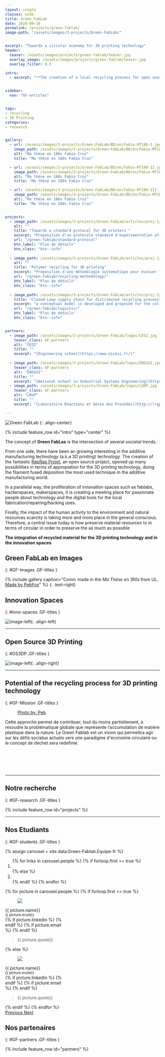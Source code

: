 ```yaml
---
layout: single
classes: wide
title: Green FabLab
date: 2018-09-10
permalink: /projects/green-fablab/
image-path: "/assets/images/3-projects/Green-FabLab/"


excerpt: "Towards a circular economy for 3D printing technology"
header:
  teaser: /assets/images/projects/green-fablab/teaser.jpg
  overlay_image: /assets/images/projects/green-fablab/teaser.jpg
  overlay_filter: 0.5

intro: 
  - excerpt: "**The creation of a local recycling process for open source 3D printing technology can open new opportunities for a circular economy**"


sidebar:
  nav: "GF-articles"  


tags:
- recycling
- 3D Printing
categories: 
- research


gallery:
  - url: /assets/images/3-projects/Green-FabLab/BD/en/Fabio-MT180-I.jpg
    image_path: /assets/images/3-projects/Green-FabLab/BD/en/Fabio-MT180-I.jpg
    alt: "Ma thèse en 180s Fabio Cruz"
    title: "Ma thèse en 180s Fabio Cruz"

  - url: /assets/images/3-projects/Green-FabLab/BD/en/Fabio-MT180-II.jpg
    image_path: /assets/images/3-projects/Green-FabLab/BD/en/Fabio-MT180-II.jpg
    alt: "Ma thèse en 180s Fabio Cruz"
    title: "Ma thèse en 180s Fabio Cruz"

  - url: /assets/images/3-projects/Green-FabLab/BD/en/Fabio-MT180-III.jpg
    image_path: /assets/images/3-projects/Green-FabLab/BD/en/Fabio-MT180-II.jpg
    alt: "Ma thèse en 180s Fabio Cruz"
    title: "Ma thèse en 180s Fabio Cruz"    


projects:
  - image_path: /assets/images/3-projects/Green-FabLab/articles/proj-1/thumb.png
    alt: ""
    title: "Towards a standard protocol for 3D printers "
    excerpt: "Proposition d'un protocole standard d'expérimentation afin de caractériser la précision dimensionnelle d'une imprimante 3D open source."
    url: "/green-fablab/standard-protocol"
    btn_label: "Plus de détails"
    btn_class: "btn--info"
  
  - image_path: /assets/images/3-projects/Green-FabLab/articles/proj-2/thumb.png
    alt: ""
    title: "Polymer recycling for 3D printing"
    excerpt: "Proposition d'une métodologie systematique pour évaluer la recyclabilité des thermoplastiques utilisés dans les imprimantes open source."
    url: "/green-fablab/recycling-methodology/"
    btn_label: "Plus de détails"
    btn_class: "btn--info"
  
  - image_path: /assets/images/3-projects/Green-FabLab/articles/proj-3/thumb.png
    title: "Closed-Loop supply chain for distributed recycling process"
    excerpt: "a conceptual model is developed and proposed for the collection process in a Closed Loop Supply Chain (CLSC) network of local and distributed plastic recycling."
    url: "/green-fablab/logistic/"
    btn_label: "Plus de détails"
    btn_class: "btn--info"


partners:
  - image_path: /assets/images/3-projects/Green-FabLab/logos/CESI.jpg
    teaser_class: GF-partners    
    alt: "CESI" 
    title: ""       
    excerpt: "[Engineering school](https://www.eicesi.fr/)"
    
  - image_path: /assets/images/3-projects/Green-FabLab/logos/ENSGSI.jpg
    teaser_class: GF-partners
    alt: "ENSGSI"
    title: ""        
    excerpt: "[National School in Industrial Systems Engineering](https://www.ensgsi.univ-lorraine.fr/)"
  - image_path: /assets/images/3-projects/Green-FabLab/logos/LGRP.jpg
    teaser_class: GF-partners
    alt: "LRGP"
    title: ""   
    excerpt: "[Laboratoire Réactions et Génie des Procédés](http://lrgp-nancy.cnrs.fr/)" 

---
```



![Green FabLab]({{site.baseurl|append:page.image-path|append:'Logo-GF.png'}})
{: .align-center}

{% include feature_row id="intro" type="center" %}


<!-- Intro -->
The concept of **Green FabLas** is the intersection of several societal trends. 
<!-- 3D Printing -->
From one side, there have been an growing interesting in the additive manufacturing technology (a.k.a 3D printing) technology.
The creation of the fantastic [RepRap Projet](https://reprap.org/), an open source project, opened up many possibilities in terms of appropiation for the 3D printing technology, doing the filament fused deposition the most used technique in the additive manufacturing world. 

<!-- Innovation Spaces -->
In a parallelal way, the proliferation of innovation spaces such as fablabs, hackerspaces, makerspaces, it is creating a meeting place for passionate people about technology and the digital tools for the local fabrication/repairing/hacking uses.

<!-- Conclusion -->
Finally, the impact of the human activity to the environment and natural resources scarcity is taking more and more place in the general conscious.
Therefore, a central issue today is how preserve material resources  to in terms of circular in order to preserve the as much as possible

**The integration of recycled material for the 3D printing technology and in the innovation spaces**



## Green FabLab en Images
{: #GF-Images .GF-titles } 

{% include gallery 
  caption="Comic made in the *Ma Thèse en 180s* from UL. [Made by PebFox](http://www.pebfox.com/blog/)" %} {: .text-right}



## Innovation Spaces
{: #inno-spaces .GF-titles } 


![image-left]({{site.baseurl|append:page.image-path|append:'LF2L.jpg'}}){: .align-left}


---


## Open Source 3D Printing
{: #OS3DP .GF-titles } 


![image-left]({{site.baseurl|append:page.image-path|append:'3DP.jpg'}}){: .align-right}



---

## Potential of the recycling process for 3D printing technology
{: #GF-Mission .GF-titles } 



<figure style="width: 200px" class="align-left">
  <img src="{{ site.baseurl | append:page.image-path | append:'Recycling.jpg'}}" alt="">
  <figcaption>
    <a href="http://www.pebfox.com/" target="_blank">Photo by: Peb</a>.
  </figcaption>
</figure> 


Cette approche permet de contribuer, tout du moins partiellement, à résoudre la problématique globale que représente l’accumulation de matière plastique dans la nature. 
Le Green Fablab est un vision qui permettra agir sur les défis sociatux actuels vers une paradigme d'economie circulaire ou le concept de déchet sera redefinie.


<br>
<br>
<br>
<br>




---

## Notre recherche
{: #GF-research .GF-titles } 


<div id="GF-projects">
  {% include feature_row id="projects" %}
</div>





---



## Nos Etudiants
{: #GF-students .GF-titles } 

{% assign carousel = site.data.Green-Fablab.Equipe-fr %}

<!-- assign carousel = page.carousel %} -->

<div id = "{{ carousel.id }}" class="carousel slide" data-ride="carousel" data-interval="20000">
  
  <ol class="carousel-indicators">   
   {% for links in carousel.people %}
     {% if forloop.first == true %}
      <li data-target = "#{{ carousel.id }}" data-slide-to="0" class="active">
      </li>
     {% else %}
      <li data-target="#{{ carousel.id }}" data-slide-to="{{ forloop.index0 }}"></li>
     {% endif %}
   {% endfor %}
   </ol>

  <div class="carousel-inner">
    {% for picture in carousel.people %}
      {% if forloop.first == true %}
        <div class="carousel-item active">           
          <div class="container-staff-GF">
            <div style="width: 200px" class="staff">
              <figure>
                <img src="{{ site.baseurl | append: carousel.image-path | append: picture.avatar }}" alt=" ">
              </figure>
              <figcaption>
                <p>{{ picture.name}} <br>
                  <small>{{ picture.ecole}}</small> <br>
                    {% if picture.linkedin %}
                      <a href="{{ picture.linkedin }}">
                        <i class="fab fa-linkedin"></i>
                      </a>
                    {% endif %}
                    {% if picture.email %}
                      <a href="mailto:{{ picture.email }}">
                        <i class="fas fa-envelope-square"></i>
                      </a>
                    {% endif %}</p>
              </figcaption>
            </div>
            <blockquote>
              <p>{{ picture.quote}} </p>        
            </blockquote>          
          </div>
        </div>        
      {% else %}
        <div class="carousel-item">
          <div class="container-staff-GF">
            <div style="width: 200px" class="staff">
              <figure>
                <img src="{{ site.baseurl | append: carousel.image-path | append: picture.avatar }}" alt=" ">
              </figure>
              <figcaption>
                <p>{{ picture.name}} <br>
                  <small>{{ picture.ecole}}</small> <br>
                    {% if picture.linkedin %}
                      <a href="{{ picture.linkedin }}">
                        <i class="fab fa-linkedin"></i>
                      </a>
                    {% endif %}
                    {% if picture.email %}
                      <a href="mailto:{{ picture.email }}">
                        <i class="fas fa-envelope-square"></i>
                      </a>
                    {% endif %}</p>
              </figcaption>
            </div>
            <blockquote style="width: 80%">
              {{ picture.quote}}         
            </blockquote>          
          </div>
        </div>
      {% endif %}
    {% endfor %}
 </div>

 <a class="carousel-control-prev" href="#{{ carousel.id }}" role="button" data-slide="prev">
  <span class="carousel-control-prev-icon" aria-hidden="true"></span> 
 <span class="sr-only">Previous</span>
 </a>

 <a class="carousel-control-next" href="#{{ carousel.id }}" role="button" data-slide="next">
 <span class="carousel-control-next-icon" aria-hidden="true"></span>
 <span class="sr-only">Next</span>
 </a>
</div>





## Nos partenaires
{: #GF-partners .GF-titles } 


<div id="GF-partners">
  {% include feature_row id="partners" %}
</div>



